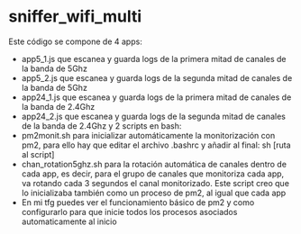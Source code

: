 # sniffer_wifi_multi
Este código se compone de 4 apps:
- app5_1.js que escanea y guarda logs de la primera mitad de canales de la banda de 5Ghz
- app5_2.js que escanea y guarda logs de la segunda mitad de canales de la banda de 5Ghz
- app24_1.js que escanea y guarda logs de la primera mitad de canales de la banda de 2.4Ghz
- app24_2.js que escanea y guarda logs de la segunda mitad de canales de la banda de 2.4Ghz
y 2 scripts en bash:
- pm2monit.sh para inicializar automáticamente la monitorización con pm2, para ello hay que editar el archivo .bashrc y añadir al final:
 sh [ruta al script]
- chan_rotation5ghz.sh para la rotación automática de canales dentro de cada app, es decir, para el grupo de canales que monitoriza cada app, va rotando cada 3 segundos el canal monitorizado. Este script creo que lo inicializaba también como un proceso de pm2, al igual que cada app
- En mi tfg puedes ver el funcionamiento básico de pm2 y como configurarlo para que inicie todos los procesos asociados automaticamente al inicio
  

